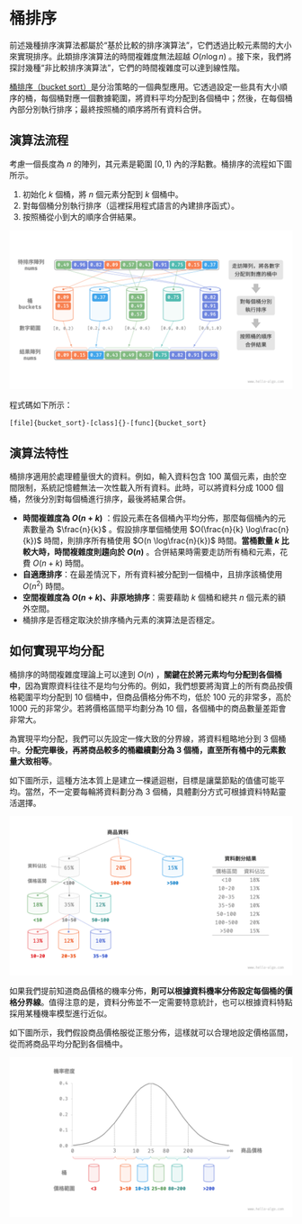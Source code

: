 # 桶排序

前述幾種排序演算法都屬於“基於比較的排序演算法”，它們透過比較元素間的大小來實現排序。此類排序演算法的時間複雜度無法超越 $O(n \log n)$ 。接下來，我們將探討幾種“非比較排序演算法”，它們的時間複雜度可以達到線性階。

<u>桶排序（bucket sort）</u>是分治策略的一個典型應用。它透過設定一些具有大小順序的桶，每個桶對應一個數據範圍，將資料平均分配到各個桶中；然後，在每個桶內部分別執行排序；最終按照桶的順序將所有資料合併。

## 演算法流程

考慮一個長度為 $n$ 的陣列，其元素是範圍 $[0, 1)$ 內的浮點數。桶排序的流程如下圖所示。

1. 初始化 $k$ 個桶，將 $n$ 個元素分配到 $k$ 個桶中。
2. 對每個桶分別執行排序（這裡採用程式語言的內建排序函式）。
3. 按照桶從小到大的順序合併結果。

![桶排序演算法流程](bucket_sort.assets/bucket_sort_overview.png)

程式碼如下所示：

```src
[file]{bucket_sort}-[class]{}-[func]{bucket_sort}
```

## 演算法特性

桶排序適用於處理體量很大的資料。例如，輸入資料包含 100 萬個元素，由於空間限制，系統記憶體無法一次性載入所有資料。此時，可以將資料分成 1000 個桶，然後分別對每個桶進行排序，最後將結果合併。

- **時間複雜度為 $O(n + k)$** ：假設元素在各個桶內平均分佈，那麼每個桶內的元素數量為 $\frac{n}{k}$ 。假設排序單個桶使用 $O(\frac{n}{k} \log\frac{n}{k})$ 時間，則排序所有桶使用 $O(n \log\frac{n}{k})$ 時間。**當桶數量 $k$ 比較大時，時間複雜度則趨向於 $O(n)$** 。合併結果時需要走訪所有桶和元素，花費 $O(n + k)$ 時間。
- **自適應排序**：在最差情況下，所有資料被分配到一個桶中，且排序該桶使用 $O(n^2)$ 時間。
- **空間複雜度為 $O(n + k)$、非原地排序**：需要藉助 $k$ 個桶和總共 $n$ 個元素的額外空間。
- 桶排序是否穩定取決於排序桶內元素的演算法是否穩定。

## 如何實現平均分配

桶排序的時間複雜度理論上可以達到 $O(n)$ ，**關鍵在於將元素均勻分配到各個桶中**，因為實際資料往往不是均勻分佈的。例如，我們想要將淘寶上的所有商品按價格範圍平均分配到 10 個桶中，但商品價格分佈不均，低於 100 元的非常多，高於 1000 元的非常少。若將價格區間平均劃分為 10 個，各個桶中的商品數量差距會非常大。

為實現平均分配，我們可以先設定一條大致的分界線，將資料粗略地分到 3 個桶中。**分配完畢後，再將商品較多的桶繼續劃分為 3 個桶，直至所有桶中的元素數量大致相等**。

如下圖所示，這種方法本質上是建立一棵遞迴樹，目標是讓葉節點的值儘可能平均。當然，不一定要每輪將資料劃分為 3 個桶，具體劃分方式可根據資料特點靈活選擇。

![遞迴劃分桶](bucket_sort.assets/scatter_in_buckets_recursively.png)

如果我們提前知道商品價格的機率分佈，**則可以根據資料機率分佈設定每個桶的價格分界線**。值得注意的是，資料分佈並不一定需要特意統計，也可以根據資料特點採用某種機率模型進行近似。

如下圖所示，我們假設商品價格服從正態分佈，這樣就可以合理地設定價格區間，從而將商品平均分配到各個桶中。

![根據機率分佈劃分桶](bucket_sort.assets/scatter_in_buckets_distribution.png)
